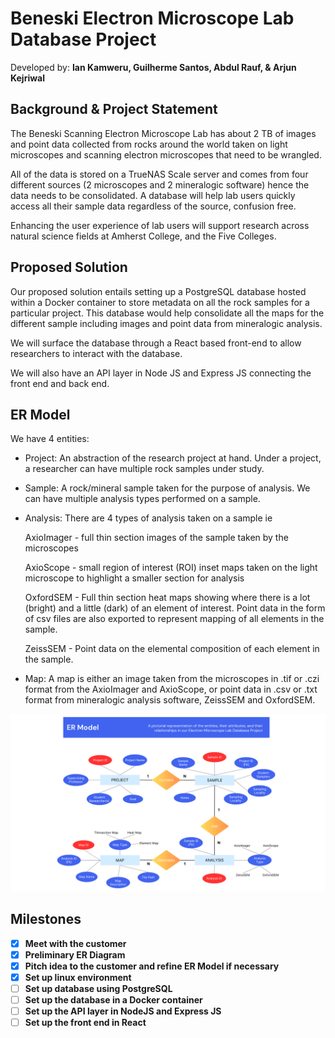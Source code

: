 # **Beneski Electron Microscope Lab Database Project**
Developed by: **Ian Kamweru, Guilherme Santos, Abdul Rauf, & Arjun Kejriwal**
## **Background & Project Statement**
The Beneski Scanning Electron Microscope Lab  has about 2 TB of images and point data collected from rocks around the world taken on light microscopes and scanning electron microscopes that need to be wrangled. 

All of the data is stored on a TrueNAS Scale server and comes from four different sources (2 microscopes and 2 mineralogic software) hence the data needs to be consolidated. A database will help lab users quickly access all their sample data regardless of the source, confusion free.

Enhancing the user experience of lab users will support research across natural science fields at Amherst College, and the Five Colleges.

## **Proposed Solution**
Our proposed solution entails setting up a PostgreSQL database hosted within a Docker container to store metadata on all the rock samples for a particular project. This database would help consolidate all the maps for the different sample including images and point data from mineralogic analysis.

We will surface the database through a React based front-end to allow researchers to interact with the database.

We will also have an API layer in Node JS and Express JS connecting the front end and back end.

## **ER Model**
We have 4 entities:

- Project: An abstraction of the research project at hand. Under a project, a researcher can have multiple rock samples under study.
- Sample: A rock/mineral sample taken for the purpose of analysis. We can have multiple analysis types performed on a sample.
- Analysis: There are 4 types of analysis taken on a sample ie 

    AxioImager - full thin section images of the sample taken by the microscopes

    AxioScope - small region of interest (ROI) inset maps taken on the light microscope to highlight a smaller section for analysis

    OxfordSEM - Full thin section heat maps showing where there is a lot (bright) and a little (dark) of an element of interest. Point data in the form of csv files are also exported to represent mapping of all elements in the sample.

    ZeissSEM - Point data on the elemental composition of each element in the sample.
- Map: A map is either an image taken from the microscopes in .tif or .czi format from the AxioImager and AxioScope, or point data in .csv or .txt format from mineralogic analysis software, ZeissSEM and OxfordSEM.

![ER Model](./res/ER-model.png)

## **Milestones**
- [x] **Meet with the customer**
- [x] **Preliminary ER Diagram**
- [x] **Pitch idea to the customer and refine ER Model if necessary**
- [x] **Set up linux environment**
- [ ] **Set up database using PostgreSQL**
- [ ] **Set up the database in a Docker container**
- [ ] **Set up the API layer in NodeJS and Express JS**
- [ ] **Set up the front end in React**
